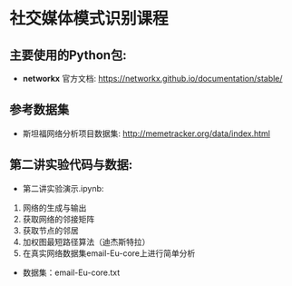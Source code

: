 # 社交媒体模式识别课程
## 主要使用的Python包:

- **networkx** 官方文档: https://networkx.github.io/documentation/stable/

## 参考数据集
- 斯坦福网络分析项目数据集: http://memetracker.org/data/index.html

## 第二讲实验代码与数据:
- 第二讲实验演示.ipynb:
1. 网络的生成与输出
2. 获取网络的邻接矩阵
3. 获取节点的邻居
4. 加权图最短路径算法（迪杰斯特拉）
5. 在真实网络数据集email-Eu-core上进行简单分析

- 数据集：email-Eu-core.txt
